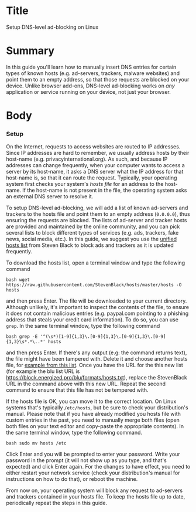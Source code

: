 # Title #
Setup DNS-level ad-blocking on Linux

# Summary #
In this guide you'll learn how to manually insert DNS entries for certain types of known hosts (e.g. ad-servers, trackers, malware websites) and point them to an empty address, so that those requests are blocked on your device. Unlike browser add-ons, DNS-level ad-blocking works on *any* application or service running on your device, not just your browser. 

# Body #

### Setup ###
On the Internet, requests to access websites are routed to IP addresses. Since IP addresses are hard to remember, we usually address hosts by their host-name (e.g. privacyinternational.org). As such, and because IP addresses can change frequently, when your computer wants to access a server by its host-name, it asks a DNS server what the IP address for that host-name is, so that it can route the request. Typically, your operating system first checks your system's *hosts file* for an address to the host-name. If the host-name is not present in the file, the operating system asks an external DNS server to resolve it.

To setup DNS-level ad-blocking, we will add a list of known ad-servers and trackers to the hosts file and point them to an empty address (`0.0.0.0`), thus ensuring the requests are blocked. The lists of ad-server and tracker hosts are provided and maintained by the online community, and you can pick several lists to block different types of services (e.g. ads, trackers, fake news, social media, etc.). In this guide, we suggest you use the [unified hosts list][1] from Steven Black to block ads and trackers as it is updated frequently.

To download the hosts list, open a terminal window and type the following command

```bash wget https://raw.githubusercontent.com/StevenBlack/hosts/master/hosts -O hosts ```

and then press Enter. The file will be downloaded to your current directory. Although unlikely, it's important to inspect the contents of the file, to ensure it does not contain malicious entries (e.g. paypal.com pointing to a phishing address that steals your credit card information). To do so, you can use `grep`. In the same terminal window, type the following command

```bash grep -E '^(\s*)[1-9]{1,3}\.[0-9]{1,3}\.[0-9]{1,3}\.[0-9]{1,3}\s*.*\..*' hosts ```

and then press Enter. If there's any output (e.g: the command returns text), the file might have been tampered with. Delete it and choose another hosts file, for [example from this list](https://github.com/EnergizedProtection/block#formats). Once you have the URL for the this new list (for example the blu list URL is https://block.energized.pro/blu/formats/hosts.txt), replace the StevenBlack URL in the command above with this new URL. Repeat the second command to ensure that this file has not be tempered with.

If the hosts file is OK, you can move it to the correct location. On Linux systems that's typically `/etc/hosts`, but be sure to check your distribution's manual. Please note that if you have already modified you hosts file with custom entries in the past, you need to manually merge both files (open both files on your text editor and copy-paste the appropriate contents). In the same terminal window, type the following command.

```bash sudo mv hosts /etc ```

Click Enter and you will be prompted to enter your password. Write your password in the prompt (it will not show up as you type, and that's expected) and click Enter again. For the changes to have effect, you need to either restart your network service (check your distribution's manual for instructions on how to do that), or reboot the machine.

From now on, your operating system will block any request to ad-servers and trackers contained in your hosts file. To keep the hosts file up to date, periodically repeat the steps in this guide.

[1]: https://raw.githubusercontent.com/StevenBlack/hosts/master/hosts
